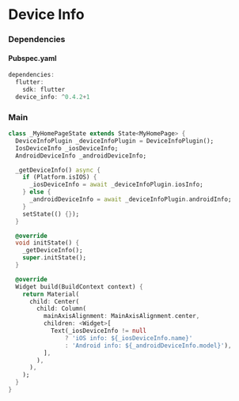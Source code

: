 # Device Info
<!-- <p align="center">
<img src="https://docs.google.com/uc?id=1T3bnJwFf6QfN_FNwiJb3-tFtYZpemrgD" height="649" width="300">
</p> -->

### Dependencies

#### Pubspec.yaml
```dart
dependencies:
  flutter:
    sdk: flutter
  device_info: ^0.4.2+1
```

### Main
```dart
class _MyHomePageState extends State<MyHomePage> {
  DeviceInfoPlugin _deviceInfoPlugin = DeviceInfoPlugin();
  IosDeviceInfo _iosDeviceInfo;
  AndroidDeviceInfo _androidDeviceInfo;

  _getDeviceInfo() async {
    if (Platform.isIOS) {
      _iosDeviceInfo = await _deviceInfoPlugin.iosInfo;
    } else {
      _androidDeviceInfo = await _deviceInfoPlugin.androidInfo;
    }
    setState(() {});
  }

  @override
  void initState() {
    _getDeviceInfo();
    super.initState();
  }

  @override
  Widget build(BuildContext context) {
    return Material(
      child: Center(
        child: Column(
          mainAxisAlignment: MainAxisAlignment.center,
          children: <Widget>[
            Text(_iosDeviceInfo != null
                ? 'iOS info: ${_iosDeviceInfo.name}'
                : 'Android info: ${_androidDeviceInfo.model}'),
          ],
        ),
      ),
    );
  }
}
```
